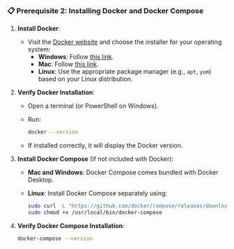 ### 📋 **Prerequisite 2: Installing Docker and Docker Compose**

1. **Install Docker**:

   - Visit the [Docker website](https://www.docker.com/get-started) and choose the installer for your operating system:
     - **Windows**: Follow [this link](https://docs.docker.com/docker-for-windows/install/).
     - **Mac**: Follow [this link](https://docs.docker.com/docker-for-mac/install/).
     - **Linux**: Use the appropriate package manager (e.g., `apt`, `yum`) based on your Linux distribution.

2. **Verify Docker Installation**:
   - Open a terminal (or PowerShell on Windows).
   - Run:

     ```bash
     docker --version
     ```

   - If installed correctly, it will display the Docker version.

3. **Install Docker Compose** (If not included with Docker):

   - **Mac and Windows**: Docker Compose comes bundled with Docker Desktop.
   - **Linux**: Install Docker Compose separately using:

     ```bash
     sudo curl -L "https://github.com/docker/compose/releases/download/1.29.2/docker-compose-$(uname -s)-$(uname -m)" -o /usr/local/bin/docker-compose
     sudo chmod +x /usr/local/bin/docker-compose
     ```

4. **Verify Docker Compose Installation**:

   ```bash
   docker-compose --version
   ```





